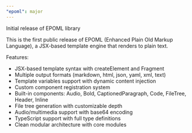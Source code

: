```yaml
---
"epoml": major
---
```


Initial release of EPOML library

This is the first public release of EPOML (Enhanced Plain Old Markup Language), a JSX-based template engine that renders to plain text.

Features:
- JSX-based template syntax with createElement and Fragment
- Multiple output formats (markdown, html, json, yaml, xml, text)
- Template variables support with dynamic content injection
- Custom component registration system
- Built-in components: Audio, Bold, CaptionedParagraph, Code, FileTree, Header, Inline
- File tree generation with customizable depth
- Audio/multimedia support with base64 encoding
- TypeScript support with full type definitions
- Clean modular architecture with core modules
